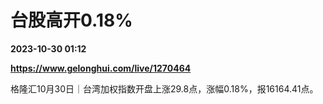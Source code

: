# 台股高开0.18%

**2023-10-30 01:12**

**https://www.gelonghui.com/live/1270464**

格隆汇10月30日｜台湾加权指数开盘上涨29.8点，涨幅0.18%，报16164.41点。